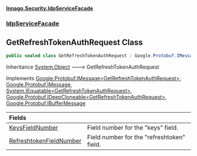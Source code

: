 #### [Innago\.Security\.IdpServiceFacade](../../index.md 'index')
### [IdpServiceFacade](../index.md 'IdpServiceFacade')

## GetRefreshTokenAuthRequest Class

```csharp
public sealed class GetRefreshTokenAuthRequest : Google.Protobuf.IMessage<IdpServiceFacade.GetRefreshTokenAuthRequest>, Google.Protobuf.IMessage, System.IEquatable<IdpServiceFacade.GetRefreshTokenAuthRequest>, Google.Protobuf.IDeepCloneable<IdpServiceFacade.GetRefreshTokenAuthRequest>, Google.Protobuf.IBufferMessage
```

Inheritance [System\.Object](https://learn.microsoft.com/en-us/dotnet/api/system.object 'System\.Object') &#129106; GetRefreshTokenAuthRequest

Implements [Google\.Protobuf\.IMessage&lt;](https://learn.microsoft.com/en-us/dotnet/api/google.protobuf.imessage-1 'Google\.Protobuf\.IMessage\`1')[GetRefreshTokenAuthRequest](index.md 'IdpServiceFacade\.GetRefreshTokenAuthRequest')[&gt;](https://learn.microsoft.com/en-us/dotnet/api/google.protobuf.imessage-1 'Google\.Protobuf\.IMessage\`1'), [Google\.Protobuf\.IMessage](https://learn.microsoft.com/en-us/dotnet/api/google.protobuf.imessage 'Google\.Protobuf\.IMessage'), [System\.IEquatable&lt;](https://learn.microsoft.com/en-us/dotnet/api/system.iequatable-1 'System\.IEquatable\`1')[GetRefreshTokenAuthRequest](index.md 'IdpServiceFacade\.GetRefreshTokenAuthRequest')[&gt;](https://learn.microsoft.com/en-us/dotnet/api/system.iequatable-1 'System\.IEquatable\`1'), [Google\.Protobuf\.IDeepCloneable&lt;](https://learn.microsoft.com/en-us/dotnet/api/google.protobuf.ideepcloneable-1 'Google\.Protobuf\.IDeepCloneable\`1')[GetRefreshTokenAuthRequest](index.md 'IdpServiceFacade\.GetRefreshTokenAuthRequest')[&gt;](https://learn.microsoft.com/en-us/dotnet/api/google.protobuf.ideepcloneable-1 'Google\.Protobuf\.IDeepCloneable\`1'), [Google\.Protobuf\.IBufferMessage](https://learn.microsoft.com/en-us/dotnet/api/google.protobuf.ibuffermessage 'Google\.Protobuf\.IBufferMessage')

| Fields | |
| :--- | :--- |
| [KeysFieldNumber](KeysFieldNumber.md 'IdpServiceFacade\.GetRefreshTokenAuthRequest\.KeysFieldNumber') | Field number for the "keys" field\. |
| [RefreshtokenFieldNumber](RefreshtokenFieldNumber.md 'IdpServiceFacade\.GetRefreshTokenAuthRequest\.RefreshtokenFieldNumber') | Field number for the "refreshtoken" field\. |
